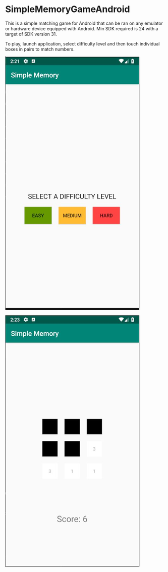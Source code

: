 # SimpleMemoryGameAndroid

This is a simple matching game for Android that can be ran on any emulator or hardware device equipped with Android.  Min SDK required is 24 with a target of SDK version 31.

To play, launch application, select difficulty level and then touch individual boxes in pairs to match numbers.

![alt text](https://github.com/Cale146/SimpleMemoryGameAndroid/blob/main/app/src/main/res/screenshots/main.JPG?raw=true)

![alt text](https://github.com/Cale146/SimpleMemoryGameAndroid/blob/main/app/src/main/res/screenshots/game.JPG?raw=true)
